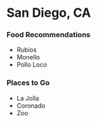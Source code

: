 # San Diego, CA

### Food Recommendations
- Rubios
- Monello
- Pollo Loco


### Places to Go
- La Jolla
- Coronado
- Zoo
